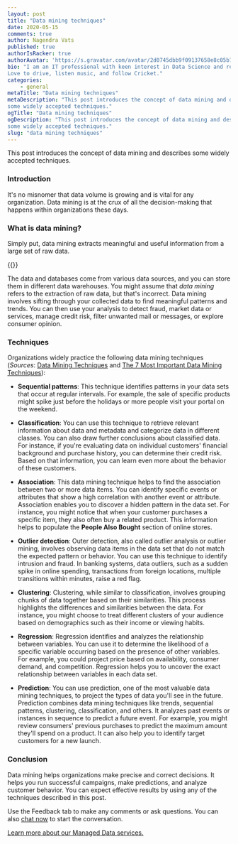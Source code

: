 ```yaml
---
layout: post
title: "Data mining techniques"
date: 2020-05-15
comments: true
author: Nagendra Vats
published: true
authorIsRacker: true
authorAvatar: 'https://s.gravatar.com/avatar/2d0745dbb9f09137658e8c05b7fec824'
bio: "I am an IT professional with keen interest in Data Science and reporting.
Love to drive, listen music, and follow Cricket."
categories:
    - general
metaTitle: "Data mining techniques"
metaDescription: "This post introduces the concept of data mining and describes
some widely accepted techniques."
ogTitle: "Data mining techniques"
ogDescription: "This post introduces the concept of data mining and describes
some widely accepted techniques."
slug: "data mining techniques" 
---
```

This post introduces the concept of data mining and describes some widely
accepted techniques.

<!--more-->

### Introduction

It's no misnomer that data volume is growing and is vital for any organization.
Data mining is at the crux of all the decision-making that happens within
organizations these days.

### What is data mining?

Simply put, data mining extracts meaningful and useful information from a large
set of raw data.

{{<image src="Picture1.png" title="" alt="">}}

The data and databases come from various data sources, and you can store them
in different data warehouses. You might assume that *data mining* refers to the
extraction of raw data, but that's incorrect. Data mining involves sifting
through your collected data to find meaningful patterns and trends. You can
then use your analysis to detect fraud, market data or services, manage
credit risk, filter unwanted mail or messages, or explore consumer opinion.

### Techniques

Organizations widely practice the following data mining techniques (*Sources*:
[Data Mining Techniques](https://www.guru99.com/data-mining-tutorial.html) and
[The 7 Most Important Data Mining Techniques](https://www.datasciencecentral.com/profiles/blogs/the-7-most-important-data-mining-techniques)):

- **Sequential patterns**: This technique identifies patterns in your data sets
  that occur at regular intervals. For example, the sale of specific products
  might spike just before the holidays or more people visit your portal on the
  weekend.

- **Classification**: You can use this technique to retrieve relevant information
  about data and metadata and categorize data in different classes. You can also
  draw further conclusions about classified data. For instance, if you're
  evaluating data on individual customers' financial background and purchase
  history, you can determine their credit risk. Based on that information, you
  can learn even more about the behavior of these customers.

- **Association**: This data mining technique helps to find the association
  between two or more data items. You can identify specific events or attributes
  that show a high correlation with another event or attribute. Association
  enables you to discover a hidden pattern in the data set. For instance, you
  might notice that when your customer purchases a specific item, they also
  often buy a related product. This information helps to populate the
  **People Also Bought** section of online stores.

- **Outlier detection**: Outer detection, also called outlier analysis or outlier
  mining, involves observing data items in the data set that do not match the
  expected pattern or behavior. You can use this technique to identify intrusion
  and fraud. In banking systems, data outliers, such as a sudden spike in online
  spending, transactions from foreign locations, multiple transitions within
  minutes, raise a red flag.

- **Clustering**: Clustering, while similar to classification, involves grouping
  chunks of data together based on their similarities. This process highlights
  the differences and similarities between the data. For instance, you might
  choose to treat different clusters of your audience based on demographics such
  as their income or viewing habits.

- **Regression**: Regression identifies and analyzes the relationship between
variables. You can use it to determine the likelihood of a specific variable
occurring based on the presence of other variables. For example, you could project
price based on availability, consumer demand, and competition. Regression helps
you to uncover the exact relationship between variables in each data set.

- **Prediction**: You can use prediction, one of the most valuable data mining
techniques, to project the types of data you'll see in the future. Prediction
combines data mining techniques like trends, sequential patterns,
clustering, classification, and others. It analyzes past events or instances in
sequence to predict a future event. For example, you might review consumers'
previous purchases to predict the maximum amount they'll spend on a product. It
can also help you to identify target customers for a new launch.

### Conclusion

Data mining helps organizations make precise and correct decisions. It helps you
run successful campaigns, make predictions, and analyze customer behavior.
You can expect effective results by using any of the techniques described in
this post.

Use the Feedback tab to make any comments or ask questions. You can also
[chat now](https://www.rackspace.com/#chat) to start the conversation.

<a class="cta red" id="cta" href="https://www.rackspace.com/data/big-data">Learn more about our Managed Data services.</a>
